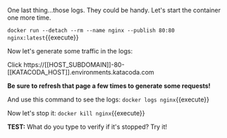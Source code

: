 One last thing...those logs. They could be handy. Let's start the container one more time.

`docker run --detach --rm --name nginx --publish 80:80 nginx:latest`{{execute}}

Now let's generate some traffic in the logs:

Click https://[[HOST_SUBDOMAIN]]-80-[[KATACODA_HOST]].environments.katacoda.com

**Be sure to refresh that page a few times to generate some requests!**

And use this command to see the logs: `docker logs nginx`{{execute}}

Now let's stop it: `docker kill nginx`{{execute}}

**TEST:** What do you type to verify if it's stopped? Try it!
